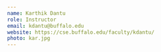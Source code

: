 ```yaml
---
name: Karthik Dantu
role: Instructor
email: kdantu@buffalo.edu
website: https://cse.buffalo.edu/faculty/kdantu/
photo: kar.jpg
---
```


<!-- [Schedule an appointment](#){: .btn .btn-outline } -->
